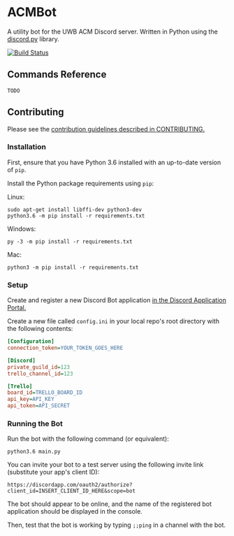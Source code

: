 # ACMBot
A utility bot for the UWB ACM Discord server. Written in Python using the [discord.py][discord.py] library.

[![Build Status](https://travis-ci.com/UWB-ACM/ACMBot.svg?branch=master)](https://travis-ci.com/UWB-ACM/ACMBot)

## Commands Reference

`TODO`

## Contributing

Please see the [contribution guidelines described in CONTRIBUTING.][contributing]

### Installation

First, ensure that you have Python 3.6 installed with an up-to-date version of `pip`.

Install the Python package requirements using `pip`:

Linux:

```console
sudo apt-get install libffi-dev python3-dev
python3.6 -m pip install -r requirements.txt
```

Windows:

```console
py -3 -m pip install -r requirements.txt
```

Mac:

```console
python3 -m pip install -r requirements.txt
```

### Setup

Create and register a new Discord Bot application [in the Discord Application Portal.][discordapi]

Create a new file called `config.ini` in your local repo's root directory with the following
contents:

```ini
[Configuration]
connection_token=YOUR_TOKEN_GOES_HERE

[Discord]
private_guild_id=123
trello_channel_id=123

[Trello]
board_id=TRELLO_BOARD_ID
api_key=API_KEY
api_token=API_SECRET
```

### Running the Bot

Run the bot with the following command (or equivalent):

```command
python3.6 main.py
```

You can invite your bot to a test server using the following invite link (substitute your app's client ID):

`https://discordapp.com/oauth2/authorize?client_id=INSERT_CLIENT_ID_HERE&scope=bot`

The bot should appear to be online, and the name of the registered bot application should be
displayed in the console.

Then, test that the bot is working by typing `;;ping` in a channel with the bot.

[discord.py]: https://github.com/Rapptz/discord.py
[contributing]: .github/CONTRIBUTING.md
[discordapi]: https://discordapp.com/developers/applications/me
